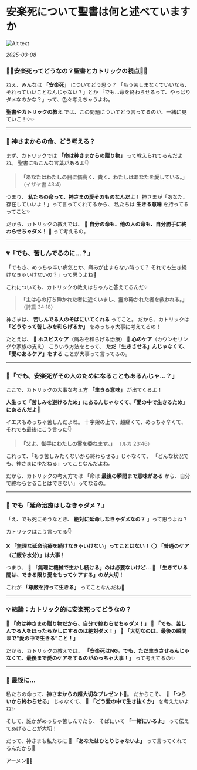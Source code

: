 # 安楽死について聖書は何と述べていますか

![Alt text](/static/images/blog/asmrchurch_beautiful_japanese_high_school_girl_thinking_in_juku_e654c687-74b5-4e85-9bb2-f2627fb2c17a.png)

*2025-03-08*

### **🌿💖安楽死ってどうなの？聖書とカトリックの視点💖🌿**

ねえ、みんなは **「安楽死」** についてどう思う？
「もう苦しまなくていいなら、それっていいことなんじゃない？」とか
「でも…命を終わらせるって、やっぱりダメなのかな？」って、色々考えちゃうよね。

**聖書やカトリックの教え** では、この問題についてどう言ってるのか、一緒に見ていこ！💡✨

---

### **📖 神さまからの命、どう考える？**
まず、カトリックでは **「命は神さまからの贈り物」** って教えられてるんだよね。
聖書にもこんな言葉があるよ👇

> **「あなたはわたしの目に価高く、貴く、わたしはあなたを愛している。」**
> （イザヤ書 43:4）

つまり、 **私たちの命って、神さまの愛そのものなんだよ！**
神さまが「あなた、存在していいよ！」って言ってくれてるから、
私たちは **生きる意味** を持ってるってこと✨

だから、カトリックの教えでは、
🌿 **自分の命も、他の人の命も、自分勝手に終わらせちゃダメ！** 🌿
って考えるの。

---

### **💔「でも、苦しんでるのに…？」**
「でもさ、めっちゃ辛い病気とか、痛みが止まらない時って？
それでも生き続けなきゃいけないの？」って思うよね🥺

これについても、カトリックの教えはちゃんと答えてるんだ💡

> **「主は心の打ち砕かれた者に近くいまし、霊の砕かれた者を救われる。」**
> （詩篇 34:18）

神さまは、 **苦しんでる人のそばにいてくれる** ってこと。
だから、カトリックは **「どうやって苦しみを和らげるか」** をめっちゃ大事に考えてるの！

たとえば、
🌸 **ホスピスケア**（痛みを和らげる治療）
🌸 **心のケア**（カウンセリングや家族の支え）
こういう方法をとって、 **ただ「生きさせる」んじゃなくて、「愛のあるケア」をする** ことが大事って言ってるの。

---

### **🚨「でも、安楽死がその人のためになることもあるんじゃ…？」**
ここで、カトリックの大事な考え方 **「生きる意味」** が出てくるよ！

**人生って「苦しみを避けるため」にあるんじゃなくて、「愛の中で生きるため」にあるんだよ💖**

イエスもめっちゃ苦しんだよね。
十字架の上で、超痛くて、めっちゃ辛くて、それでも最後にこう言った👇

> **「父よ、御手にわたしの霊を委ねます。」**
> （ルカ 23:46）

これって、「もう苦しみたくないから終わらせる」じゃなくて、
「どんな状況でも、神さまにゆだねる」ってことなんだよね。

だから、カトリックの考え方では
「命は **最後の瞬間まで意味がある** から、自分で終わらせることはできない」ってなるの。

---

### **🌿 でも「延命治療はしなきゃダメ？」**
「え、でも死にそうなとき、 **絶対に延命しなきゃダメなの？** 」って思うよね？

カトリックはこう言ってる👇

❌ **「無理な延命治療を続けなきゃいけない」ってことはない！**
⭕ **「普通のケア（ご飯や水分）」は大事！**

つまり、
📌 **「無理に機械で生かし続ける」のは必要ないけど…**
📌 **「生きている間は、できる限り愛をもってケアする」のが大切！**

これが **「尊厳を持って生きる」** ってことなんだね💖

---

### **💡 結論：カトリック的に安楽死ってどうなの？**
🌟 **「命は神さまの贈り物だから、自分で終わらせちゃダメ！」**
🌟 **「でも、苦しんでる人をほったらかしにするのは絶対ダメ！」**
🌟 **「大切なのは、最後の瞬間まで“愛の中で生きる”こと！」**

だから、カトリックの教えでは、
**「安楽死はNG。でも、ただ生きさせるんじゃなくて、最後まで愛のケアをするのがめっちゃ大事！」** って考えてるの✨

---

### **💭 最後に…**
私たちの命って、**神さまからの超大切なプレゼント🎁**。
だからこそ、
🥺 **「つらいから終わらせる」** じゃなくて、
💖 **「どう愛の中で生き抜くか」** を考えたいよね✨

そして、誰かがめっちゃ苦しんでたら、
そばにいて **「一緒にいるよ」** って伝えてあげることが大切！

だって、神さまも私たちに
🌸 **「あなたはひとりじゃないよ」** って言ってくれてるんだから💖

アーメン🙏✨
